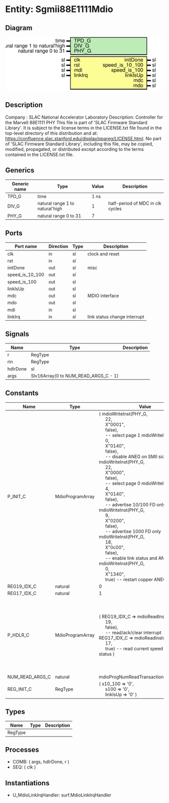 # Entity: Sgmii88E1111Mdio

## Diagram

![Diagram](Sgmii88E1111Mdio.svg "Diagram")
## Description

Company    : SLAC National Accelerator Laboratory
Description: Controller for the Marvell 88E1111 PHY
This file is part of 'SLAC Firmware Standard Library'.
It is subject to the license terms in the LICENSE.txt file found in the
top-level directory of this distribution and at:
   https://confluence.slac.stanford.edu/display/ppareg/LICENSE.html.
No part of 'SLAC Firmware Standard Library', including this file,
may be copied, modified, propagated, or distributed except according to
the terms contained in the LICENSE.txt file.
## Generics

| Generic name | Type                            | Value | Description                       |
| ------------ | ------------------------------- | ----- | --------------------------------- |
| TPD_G        | time                            | 1 ns  |                                   |
| DIV_G        | natural range 1 to natural'high | 1     | half-period of MDC in clk cycles  |
| PHY_G        | natural range 0 to 31           | 7     |                                   |
## Ports

| Port name       | Direction | Type | Description                  |
| --------------- | --------- | ---- | ---------------------------- |
| clk             | in        | sl   | clock and reset              |
| rst             | in        | sl   |                              |
| initDone        | out       | sl   | misc                         |
| speed_is_10_100 | out       | sl   |                              |
| speed_is_100    | out       | sl   |                              |
| linkIsUp        | out       | sl   |                              |
| mdc             | out       | sl   | MDIO interface               |
| mdo             | out       | sl   |                              |
| mdi             | in        | sl   |                              |
| linkIrq         | in        | sl   | link status change interrupt |
## Signals

| Name     | Type                                 | Description |
| -------- | ------------------------------------ | ----------- |
| r        | RegType                              |             |
| rin      | RegType                              |             |
| hdlrDone | sl                                   |             |
| args     | Slv16Array(0 to NUM_READ_ARGS_C - 1) |             |
## Constants

| Name            | Type             | Value                                                                                                                                                                                                                                                                                                                                                                                                                                                                                                                                                                                                                                                                                                                                                                                                                                                                                                                                                                                                                                                                                                                                                                                                                                                                                                                                                                                                                                                                                                                                                                                    | Description                                                                                                               |
| --------------- | ---------------- | ---------------------------------------------------------------------------------------------------------------------------------------------------------------------------------------------------------------------------------------------------------------------------------------------------------------------------------------------------------------------------------------------------------------------------------------------------------------------------------------------------------------------------------------------------------------------------------------------------------------------------------------------------------------------------------------------------------------------------------------------------------------------------------------------------------------------------------------------------------------------------------------------------------------------------------------------------------------------------------------------------------------------------------------------------------------------------------------------------------------------------------------------------------------------------------------------------------------------------------------------------------------------------------------------------------------------------------------------------------------------------------------------------------------------------------------------------------------------------------------------------------------------------------------------------------------------------------------- | ------------------------------------------------------------------------------------------------------------------------- |
| P_INIT_C        | MdioProgramArray |        (          mdioWriteInst(PHY_G,<br><span style="padding-left:20px"> 22,<br><span style="padding-left:20px"> X"0001",<br><span style="padding-left:20px"> false),<br><span style="padding-left:20px">  -- select page 1          mdioWriteInst(PHY_G,<br><span style="padding-left:20px"> 0,<br><span style="padding-left:20px"> X"0140",<br><span style="padding-left:20px"> false),<br><span style="padding-left:20px">  -- disable ANEG on SMII side          mdioWriteInst(PHY_G,<br><span style="padding-left:20px"> 22,<br><span style="padding-left:20px"> X"0000",<br><span style="padding-left:20px"> false),<br><span style="padding-left:20px">  -- select page 0          mdioWriteInst(PHY_G,<br><span style="padding-left:20px"> 4,<br><span style="padding-left:20px"> X"0140",<br><span style="padding-left:20px"> false),<br><span style="padding-left:20px">  -- advertise 10/100 FD only          mdioWriteInst(PHY_G,<br><span style="padding-left:20px"> 9,<br><span style="padding-left:20px"> X"0200",<br><span style="padding-left:20px"> false),<br><span style="padding-left:20px">  -- advertise 1000   FD only          mdioWriteInst(PHY_G,<br><span style="padding-left:20px"> 18,<br><span style="padding-left:20px"> X"0c00",<br><span style="padding-left:20px"> false),<br><span style="padding-left:20px">  -- enable link status and ANEG IRQ          mdioWriteInst(PHY_G,<br><span style="padding-left:20px"> 0,<br><span style="padding-left:20px"> X"1340",<br><span style="padding-left:20px"> true)    -- restart copper ANEG          ) |                                                                                                                           |
| REG19_IDX_C     | natural          |  0                                                                                                                                                                                                                                                                                                                                                                                                                                                                                                                                                                                                                                                                                                                                                                                                                                                                                                                                                                                                                                                                                                                                                                                                                                                                                                                                                                                                                                                                                                                                                                                       |                                                                                                                           |
| REG17_IDX_C     | natural          |  1                                                                                                                                                                                                                                                                                                                                                                                                                                                                                                                                                                                                                                                                                                                                                                                                                                                                                                                                                                                                                                                                                                                                                                                                                                                                                                                                                                                                                                                                                                                                                                                       |                                                                                                                           |
| P_HDLR_C        | MdioProgramArray |        (          REG19_IDX_C => mdioReadInst(PHY_G,<br><span style="padding-left:20px"> 19,<br><span style="padding-left:20px"> false),<br><span style="padding-left:20px">  -- read/ack/clear interrupt          REG17_IDX_C => mdioReadInst(PHY_G,<br><span style="padding-left:20px"> 17,<br><span style="padding-left:20px"> true)  -- read current speed and link status          )                                                                                                                                                                                                                                                                                                                                                                                                                                                                                                                                                                                                                                                                                                                                                                                                                                                                                                                                                                                                                                                                                                                                                                                                | IRQ Handler sequence: 1) read back and clear interrupts (reading does clear them) 2) obtain current link status and speed |
| NUM_READ_ARGS_C | natural          |  mdioProgNumReadTransactions(P_HDLR_C)                                                                                                                                                                                                                                                                                                                                                                                                                                                                                                                                                                                                                                                                                                                                                                                                                                                                                                                                                                                                                                                                                                                                                                                                                                                                                                                                                                                                                                                                                                                                                   |                                                                                                                           |
| REG_INIT_C      | RegType          |  (       s10_100  => '0',<br><span style="padding-left:20px">       s100     => '0',<br><span style="padding-left:20px">       linkIsUp => '0'       )                                                                                                                                                                                                                                                                                                                                                                                                                                                                                                                                                                                                                                                                                                                                                                                                                                                                                                                                                                                                                                                                                                                                                                                                                                                                                                                                                                                                                                   |                                                                                                                           |
## Types

| Name    | Type | Description |
| ------- | ---- | ----------- |
| RegType |      |             |
## Processes
- COMB: ( args, hdlrDone, r )
- SEQ: ( clk )
## Instantiations

- U_MdioLinkIrqHandler: surf.MdioLinkIrqHandler
